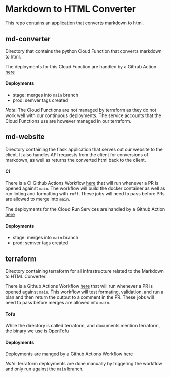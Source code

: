 # Markdown to HTML Converter
This repo contains an application that converts markdown to html.


## md-converter
Directory that contains the python Cloud Function that converts markdown to html.

The deployments for this Cloud Function are handled by a Github Action [here](.github/workdflows/deploy-function.yml)

#### Deployments
- stage: merges into `main` branch
- prod: semver tags created

*Note*: The Cloud Functions are not managed by terraform as they do not work well
with our continuous deployments. The service accounts that the Cloud Functions
use are however managed in our terraform.

## md-website
Directory containing the flask application that serves out our website to the client.
It also handles API requests from the client for conversions of markdown, as well
as returns the converted html back to the client.

#### CI
There is a CI Github Actions Workflow [here](.github/workflows/main.yml) that
will run whenever a PR is opened against `main`. The workflow will build the
docker container as well as run linting and formatting with `ruff`. These jobs
will need to pass before PRs are allowed to merge into `main`.

The deployments for the Cloud Run Services are handled by a Github Action [here](.github/workdflows/deploy-services.yml)

#### Deployments
- stage: merges into `main` branch
- prod: semver tags created

## terraform
Directory containing terraform for all infrastructure related to the Markdown
to HTML Converter.

There is a Github Actions Workflow [here](.github/workflows/terraform-plan.yml) that will run whenever a PR
is opened against `main`. This workflow will test formating, validation, and run
a plan and then return the output to a comment in the PR. These jobs will need to
pass before merges are allowed into `main`.

#### Tofu
While the directory is called terraform, and documents mention terraform, the
binary we use is [OpenTofu](https://opentofu.org/)

#### Deployments
Deployments are manged by a Github Actions Workflow [here](.github/workflows/terraform-apply.yml)

*Note*: terraform deployments are done manually by triggering the workflow and
only run against the `main` branch.
